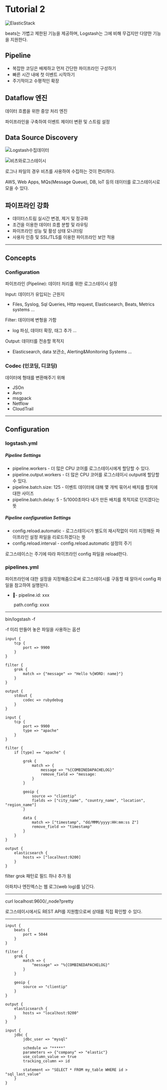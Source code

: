 # Tutorial 2

![ElasticStack](../Image/ElasticStack.png)

beats는 가볍고 제한된 기능을 제공하며, Logstash는 그에 비해 무겁지만 다양한 기능을 지원한다. 

## Pipeline

- 복잡한 코딩은 배제하고 먼저 간단한 파이프라인 구성하기
- 빠른 시간 내에 첫 이벤트 시작하기
- 주기적이고 수평적인 확장

## Dataflow 엔진

데이터 흐름을 위한 중앙 처리 엔진

파이프라인을 구축하여 이벤트 제이터 변환 및 스트림 설정

## Data Source Discovery

![Logstash수집데이터](../Image/Logstash수집데이터.png)

![비츠와로그스테이시](../Image/비츠와로그스테이시.png)

로그나 파일의 경우 비츠를 사용하여 수집하는 것이 편리하다.

AWS, Web Apps, MQs(Message Queue), DB, IoT 등의 데이터를 로그스테이시로 모을 수 있다. 

## 파이프라인 강화

- 데이터스트림 실시간 변경, 제거 및 정규화
- 조건을 이용한 데이터 흐름 분할 및 라우팅
- 파이프라인 성능 및 활성 상태 모니터링
- 사용자 인증 및 SSL/TLS를 이용한 파이프라인 보안 적용

-----

## Concepts

### Configuration

파이프라인 (Pipeline): 데이터 처리를 위한 로그스테이시 설정

Input: 데이터가 유입되는 근원지

-  Files, Syslog, Sql Queries, Http request, Elasticsearch, Beats, Metrics systems ...

Filter: 데이터에 변형을 가함

- log 파싱, 데이터 확장, 태그 추가 ...

Output: 데이터를 전송할 목적지

- Elasticsearch, data 보관소, Alerting&Monitoring Systems ...

### Codec (인코딩, 디코딩)

데이터에 형태를 변환해주기 위해

- JSOn
- Avro
- msgpack
- Netflow
- CloudTrail

-----

## Configuration

### logstash.yml 

##### Pipeline Settings

- pipeline.workers - 더 많은 CPU 코어를 로그스테이시에게 할당할 수 있다.
- pipeline.output.workers - 더 많은 CPU 코어를 로그스테이시 output에 할당할 수 있다.
- pipeline.batch.size: 125 - 이벤트 데이터에 대해 몇 개씩 묶어서 배치를 할지에 대한 사이즈
- pipeline.batch.delay: 5 - 5/1000초마다 내가 만든 배치를 목적지로 던지겠다는 뜻

 ##### Pipeline configuration Settings

- config.reload.automatic - 로그스테이시가 별도의 재시작없이 미리 지정해둔 파이프라인 설정 파일을 리로드하겠다는 뜻
- config.reload.interval - config.reload.automatic 설정의 주기

로그스테이스는 주기에 따라 파이프라인 config 파일을 reload한다.



### pipelines.yml

파이프라인에 대한 설정을 지정해줌으로써 로그스테이시를 구동할 때 알아서 config 파일을 참고하여 실행된다. 

- - pipeline.id: xxx

  ​	path.config: xxxx

-----



bin/logstash -f 

-f 미리 만들어 놓은 파일을 사용하는 옵션



```
input {
    tcp {
        port => 9900
    }
}

filter {
    grok {
        match => {"message" => "Hello %{WORD: name}"}
    }
}

output {
    stdout {
        codec => rubydebug
    }
}
```



```
input {
    tcp {
        port => 9900
        type => "apache"
    }
}

filter {
    if [type] == "apache" {
    
        grok {
    		match => {
                message => "%{COMBINEDAPACHELOG}"
                remove_field => "message:
    		}        
        }
        
        geoip {
            source => "clientip"
            fields => ["city_name", "country_name", "location", "region_name"]
        }
        
        data {
            match => ["timestamp", "dd/MMM/yyyy:HH:mm:ss Z"]
            remove_field => "timestamp"
        }
    }
}

output {
	elasticsearch {
    	hosts => ["localhost:9200]
	}
}
```





filter grok 패턴로 필드 하나 추가 됨



아파치나 엔진엑스는 웹 로그(web log)를 남긴다.





-----

curl localhost:9600/_node?pretty

로그스테이시에서도 REST API를 지원함으로써 상태를 직접 확인할 수 있다.

-----





```
input {
    beats {
        port = 5044
    }
}

filter {
    grok {
        match => {
            "message" => "%{COMBINEDAPACHELOG}"
        }
    }
    
    geoip {
        source => "clientip"
    }
}

output {
    elasticsearch {
        hosts => "localhost:9200"
    }
}
```



```
input {
    jdbc {
        jdbc_user => "mysql"
        
        schedule => "*****"
        parameters => {"company" => "elastic"}
        use_column_value => true
        tracking_column => id
        
        statement => "SELECT * FROM my_table WHERE id > "sql_last_value"
    }
}
```











